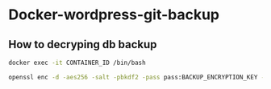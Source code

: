 # Docker-wordpress-git-backup


## How to decryping db backup

```bash
docker exec -it CONTAINER_ID /bin/bash
```

```bash
openssl enc -d -aes256 -salt -pbkdf2 -pass pass:BACKUP_ENCRYPTION_KEY -in /backups/BACKUP_NAME.sql.gz | gzip -d > /backups/BACKUP_NAME.sql
```
